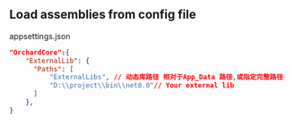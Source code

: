 ## Load assemblies from config file


appsettings.json
```json
"OrchardCore":{
    "ExternalLib": {
      "Paths": [ 
          "ExternalLibs", // 动态库路径 相对于App_Data 路径,或指定完整路径
          "D:\\project\\bin\\net8.0"// Your external lib 
      ]
    },
}

```
